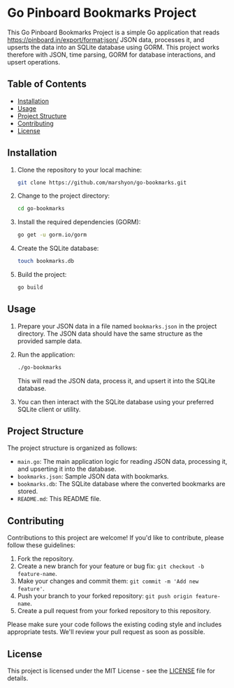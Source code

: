 
# Go Pinboard Bookmarks Project

This Go Pinboard Bookmarks Project is a simple Go application that reads https://pinboard.in/export/format:json/ JSON data, processes it, and upserts the data into an SQLite database using GORM. This project works therefore with JSON, time parsing, GORM for database interactions, and upsert operations.

## Table of Contents

- [Installation](#installation)
- [Usage](#usage)
- [Project Structure](#project-structure)
- [Contributing](#contributing)
- [License](#license)

## Installation

1. Clone the repository to your local machine:

   ```bash
   git clone https://github.com/marshyon/go-bookmarks.git
   ```

2. Change to the project directory:

   ```bash
   cd go-bookmarks
   ```

3. Install the required dependencies (GORM):

   ```bash
   go get -u gorm.io/gorm
   ```

4. Create the SQLite database:

   ```bash
   touch bookmarks.db
   ```

5. Build the project:

   ```bash
   go build
   ```

## Usage

1. Prepare your JSON data in a file named `bookmarks.json` in the project directory. The JSON data should have the same structure as the provided sample data.

2. Run the application:

   ```bash
   ./go-bookmarks
   ```

   This will read the JSON data, process it, and upsert it into the SQLite database.

3. You can then interact with the SQLite database using your preferred SQLite client or utility.

## Project Structure

The project structure is organized as follows:

- `main.go`: The main application logic for reading JSON data, processing it, and upserting it into the database.
- `bookmarks.json`: Sample JSON data with bookmarks.
- `bookmarks.db`: The SQLite database where the converted bookmarks are stored.
- `README.md`: This README file.

## Contributing

Contributions to this project are welcome! If you'd like to contribute, please follow these guidelines:

1. Fork the repository.
2. Create a new branch for your feature or bug fix: `git checkout -b feature-name`.
3. Make your changes and commit them: `git commit -m 'Add new feature'`.
4. Push your branch to your forked repository: `git push origin feature-name`.
5. Create a pull request from your forked repository to this repository.

Please make sure your code follows the existing coding style and includes appropriate tests. We'll review your pull request as soon as possible.

## License

This project is licensed under the MIT License - see the [LICENSE](LICENSE) file for details.
